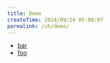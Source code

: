 ```yaml
---
title: Demo
createTime: 2024/09/24 05:09:07
permalink: /zh/demo/
---
```


- [bar](./bar.md)
- [foo](./foo.md)
